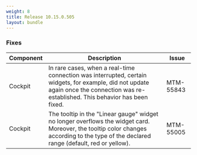 ```yaml
---
weight: 8
title: Release 10.15.0.505
layout: bundle
---
```


<!--10.15.0.497 - 10.15.0.505-->

### Fixes

<div><table ><colgroup>
<col style="width: 15%;"><col style="width: 70%;"><col style="width: 15%;"></colgroup>
<thead><tr>
<th>
Component</th>
<th>
Description</th>
<th>
Issue</th>
</tr>
</thead><tbody>

<tr>
<td>Cockpit</td>
<td>In rare cases, when a real-time connection was interrupted, certain widgets, for example, did not update again once the connection was re-established. This behavior has been fixed.</td>
<td>MTM-55843</td>
</tr>

<tr>
<td>Cockpit</td>
<td>The tooltip in the "Linear gauge" widget no longer overflows the widget card. Moreover, the tooltip color changes according to the type of the declared range (default, red or yellow).</td>
<td>MTM-55005</td>
</tr>

</tbody></table></div>

